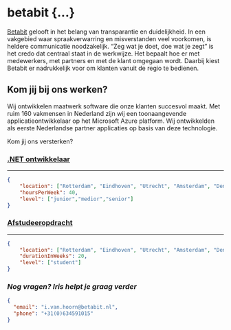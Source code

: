 # betabit {...}

[Betabit](https://www.betabit.nl) gelooft in het belang van transparantie en duidelijkheid. In een vakgebied waar spraakverwarring en
misverstanden veel voorkomen, is heldere communicatie noodzakelijk. “Zeg wat je doet, doe wat je zegt” is het credo dat centraal staat in
de werkwijze. Het bepaalt hoe er met medewerkers, met partners en met de klant omgegaan wordt. Daarbij kiest Betabit er nadrukkelijk voor
om klanten vanuit de regio te bedienen.

## Kom jij bij ons werken?

Wij ontwikkelen maatwerk software die onze klanten succesvol maakt. Met ruim 160 vakmensen in Nederland zijn wij een toonaangevende
applicatieontwikkelaar op het Microsoft Azure platform. Wij ontwikkelden als eerste Nederlandse partner applicaties op basis van deze
technologie.

Kom jij ons versterken?

### [.NET ontwikkelaar](net-ontwikkelaar.md)

---

```json
{
    "location": ["Rotterdam", "Eindhoven", "Utrecht", "Amsterdam", "Den Haag", "Apeldoorn"],
    "hoursPerWeek": 40,
    "level": ["junior","medior","senior"]
}
```

### [Afstudeeropdracht](afstudeeropdracht.md)

---

```json
{
    "location": ["Rotterdam", "Eindhoven", "Utrecht", "Amsterdam", "Den Haag", "Apeldoorn"],
    "durationInWeeks": 20,
    "level": ["student"]
}
```

### _Nog vragen? Iris helpt je graag verder_

 ```json
 {
   "email": "i.van.hoorn@betabit.nl",
   "phone": "+31(0)634591015"
 }
 ```
